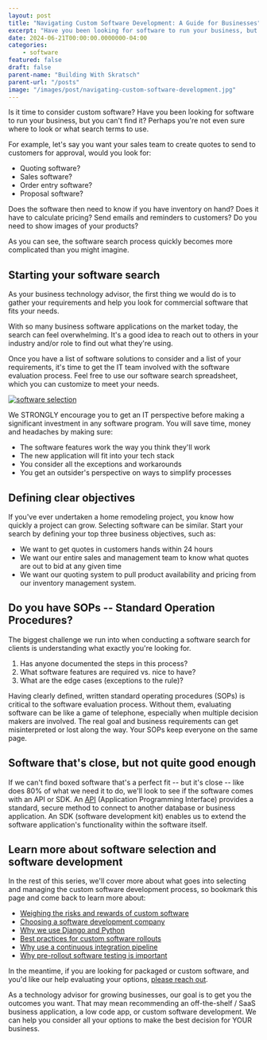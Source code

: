 ```yaml
---
layout: post
title: "Navigating Custom Software Development: A Guide for Businesses"
excerpt: "Have you been looking for software to run your business, but you can’t find it? Perhaps you’re not even sure where to look or what search terms to use."
date: 2024-06-21T00:00:00.0000000-04:00
categories:
    - software
featured: false
draft: false
parent-name: "Building With Skratsch"
parent-url: "/posts"
image: "/images/post/navigating-custom-software-development.jpg"
---
```

Is it time to consider custom software? Have you been looking for
software to run your business, but you can't find it? Perhaps you're not
even sure where to look or what search terms to use.

For example, let's say you want your sales team to create quotes to send
to customers for approval, would you look for:

-   Quoting software?
-   Sales software?
-   Order entry software?
-   Proposal software?

Does the software then need to know if you have inventory on hand? Does
it have to calculate pricing? Send emails and reminders to customers? Do
you need to show images of your products?

As you can see, the software search process quickly becomes more
complicated than you might imagine.

## Starting your software search

As your business technology advisor, the first thing we would do is to
gather your requirements and help you look for commercial software that
fits your needs.

With so many business software applications on the market today, the
search can feel overwhelming. It's a good idea to reach out to others in
your industry and/or role to find out what they're using.

Once you have a list of software solutions to consider and a list of
your requirements, it's time to get the IT team involved with the
software evaluation process. Feel free to use our software search
spreadsheet, which you can customize to meet your needs.


[![software selection](/images/post/software-selection-CTA1.png)](/assets/docs/Software-Evaluation-Scorecard.xlsx)


We STRONGLY encourage you to get an IT perspective before making a
significant investment in any software program. You will save time,
money and headaches by making sure:

-   The software features work the way you think they'll work
-   The new application will fit into your tech stack
-   You consider all the exceptions and workarounds
-   You get an outsider's perspective on ways to simplify processes

## Defining clear objectives

If you've ever undertaken a home remodeling project, you know how
quickly a project can grow. Selecting software can be similar. Start
your search by defining your top three business objectives, such as:

-   We want to get quotes in customers hands within 24 hours
-   We want our entire sales and management team to know what quotes are
    out to bid at any given time
-   We want our quoting system to pull product availability and pricing
    from our inventory management system.

## Do you have SOPs -- Standard Operation Procedures?

The biggest challenge we run into when conducting a software search for
clients is understanding what exactly you're looking for.

1.  Has anyone documented the steps in this process?
2.  What software features are required vs. nice to have?
3.  What are the edge cases (exceptions to the rule)?

Having clearly defined, written standard operating procedures (SOPs) is
critical to the software evaluation process. Without them, evaluating
software can be like a game of telephone, especially when multiple
decision makers are involved. The real goal and business requirements
can get misinterpreted or lost along the way. Your SOPs keep everyone on
the same page.

## Software that's close, but not quite good enough

If we can't find boxed software that's a perfect fit -- but it's close
-- like does 80% of what we need it to do, we'll look to see if the
software comes with an API or SDK. An
[API](/software/api-access-small-business-software) (Application Programming Interface) provides a
standard, secure method to connect to another database or business
application. An SDK (software development kit) enables us to extend the
software application's functionality within the software itself.

## Learn more about software selection and software development

In the rest of this series, we'll cover more about what goes into
selecting and managing the custom software development process, so
bookmark this page and come back to learn more about:

-   [Weighing the risks and rewards of custom     software](/software/custom-software-weighing-your-options)
-   [Choosing a software development     company](/software/choosing-a-software-development-company)
-   [Why we use Django and     Python](/software/django-and-python-software-development)
-   [Best practices for custom software     rollouts](/software/best-practices-for-custom-software-rollouts)
-   [Why use a continuous integration     pipeline](/software/rolling-out-custom-software-with-continuous-integration-pipeline)
-   [Why pre-rollout software testing is     important](/software/why-is-pre-rollout-software-testing-important)

In the meantime, if you are looking for packaged or custom software, and
you'd like our help evaluating your options, [please reach out](/contact).

As a technology advisor for growing businesses, our goal is to get you
the outcomes you want. That may mean recommending an off-the-shelf /
SaaS business application, a low code app, or custom software
development. We can help you consider all your options to make the best
decision for YOUR business.